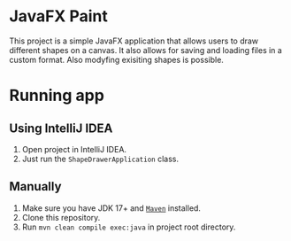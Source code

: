 # JavaFX Paint
This project is a simple JavaFX application that allows users to draw different 
shapes on a canvas. It also allows for saving and loading files in a custom format. Also modyfing exisiting shapes is possible.

# Running app


## Using IntelliJ IDEA
1. Open project in IntelliJ IDEA.
2. Just run the `ShapeDrawerApplication` class.

## Manually
1. Make sure you have JDK 17+ and [`Maven`](https://maven.apache.org/install.html) installed.
2. Clone this repository.
3. Run `mvn clean compile exec:java` in project root directory.
